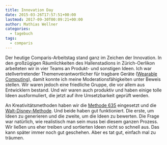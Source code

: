 ```yaml
---
title: Innovation Day
date: 2015-03-26T17:57:51+00:00
lastmod: 2017-09-30T00:09:21+00:00
author: Mathias Wellner
categories:
  - tagebuch
tags:
  - comparis
---
```

Der heutige Comparis-Arbeitstag stand ganz im Zeichen der Innovation. In den großzügigen Räumlichkeiten des Hallenstadions in Zürich-Oerlikon arbeiteten wir in vier Teams an Produkt- und sonstigen Ideen. Ich war stellvertretender Themenverantwortlicher für tragbare Geräte (<a href="https://de.wikipedia.org/wiki/Wearable_Computing" title="Wearable Computing" target="_blank">Wearable Computing</a>), damit konnte ich meine Moderationsfähigkeiten unter Beweis stellen. Wir waren jedoch eine friedliche Gruppe, die vor allem aus Entwicklern bestand. Und wir waren auch produktiv und haben einige tolle Ideen ausformuliert, die jetzt auf ihre Umsetzbarkeit geprüft werden. 
<!--more-->

An Kreativitätsmethoden haben wir die <a href="https://de.wikipedia.org/wiki/Methode_635" title="Methode 635" target="_blank">Methode 635</a> eingesetzt und die <a href="https://de.wikipedia.org/wiki/Walt-Disney-Methode" title="Walt-Disney-Methode" target="_blank">Walt-Disney-Methode</a>. Und beide haben gut funktioniert. Die erste, um Ideen zu generieren und die zweite, um die Ideen zu bewerten. Die Frage war natürlich, wie realistisch man sein muss bei diesem ganzen Prozess. Wir ließen uns eher treiben und sortierten Ideen nicht so schnell aus. Das kann später immer noch gut geschehen. Aber es tat gut, einfach mal zu träumen.